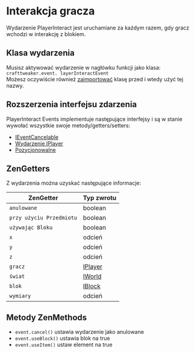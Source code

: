 # Interakcja gracza

Wydarzenie PlayerInteract jest uruchamiane za każdym razem, gdy gracz wchodzi w interakcję z blokiem.

## Klasa wydarzenia

Musisz aktywować wydarzenie w nagłówku funkcji jako klasa:  
`crafttweaker.event. layerInteractEvent`  
Możesz oczywiście również [zaimportować](/AdvancedFunctions/Import/) klasę przed i wtedy użyć tej nazwy.

## Rozszerzenia interfejsu zdarzenia

PlayerInteract Events implementuje następujące interfejsy i są w stanie wywołać wszystkie swoje metody/getters/setters:

- [IEventCancelable](/Vanilla/Events/Events/IEventCancelable/)
- [Wydarzenie IPlayer](/Vanilla/Events/Events/IPlayerEvent/)
- [Pozycjonowalne](/Vanilla/Events/Events/IEventPositionable/)

## ZenGetters

Z wydarzenia można uzyskać następujące informacje:

| ZenGetter                | Typ zwrotu                           |
| ------------------------ | ------------------------------------ |
| `anulowane`              | boolean                              |
| `przy użyciu Przedmiotu` | boolean                              |
| `używając Bloku`         | boolean                              |
| `x`                      | odcień                               |
| `y`                      | odcień                               |
| `z`                      | odcień                               |
| `gracz`                  | [IPlayer](/Vanilla/Players/IPlayer/) |
| `świat`                  | [IWorld](/Vanilla/World/IWorld/)     |
| `blok`                   | [IBlock](/Vanilla/Blocks/IBlock/)    |
| `wymiary`                | odcień                               |

## Metody ZenMethods

- `event.cancel()` ustawia wydarzenie jako anulowane
- `event.useBlock()` ustawia blok na true
- `event.useItem()` ustaw element na true